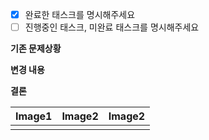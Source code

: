 - [x] 완료한 태스크를 명시해주세요
- [ ] 진행중인 태스크, 미완료 태스크를 명시해주세요

**기존 문제상황**

**변경 내용**

**결론**

| Image1  | Image2 | Image2 |
|:-------:|:------:|:------:|
|||
